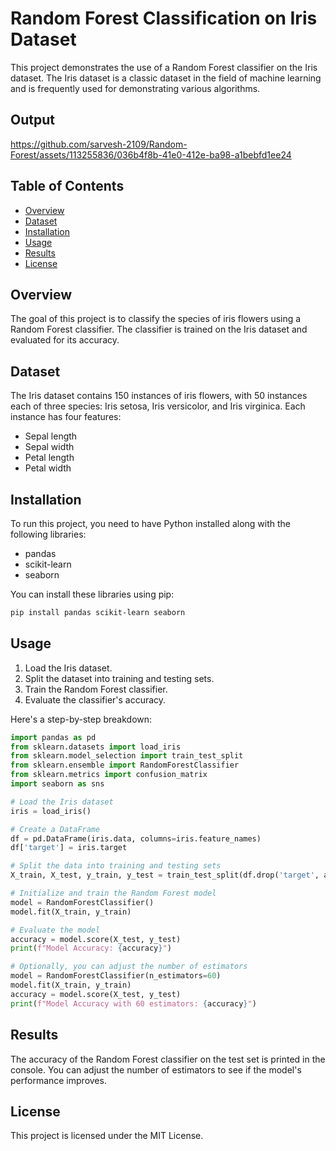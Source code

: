 # Random Forest Classification on Iris Dataset

This project demonstrates the use of a Random Forest classifier on the Iris dataset. The Iris dataset is a classic dataset in the field of machine learning and is frequently used for demonstrating various algorithms.

## Output


https://github.com/sarvesh-2109/Random-Forest/assets/113255836/036b4f8b-41e0-412e-ba98-a1bebfd1ee24




## Table of Contents
- [Overview](#overview)
- [Dataset](#dataset)
- [Installation](#installation)
- [Usage](#usage)
- [Results](#results)
- [License](#license)

## Overview
The goal of this project is to classify the species of iris flowers using a Random Forest classifier. The classifier is trained on the Iris dataset and evaluated for its accuracy.

## Dataset
The Iris dataset contains 150 instances of iris flowers, with 50 instances each of three species: Iris setosa, Iris versicolor, and Iris virginica. Each instance has four features:
- Sepal length
- Sepal width
- Petal length
- Petal width

## Installation
To run this project, you need to have Python installed along with the following libraries:
- pandas
- scikit-learn
- seaborn

You can install these libraries using pip:
```bash
pip install pandas scikit-learn seaborn
```

## Usage
1. Load the Iris dataset.
2. Split the dataset into training and testing sets.
3. Train the Random Forest classifier.
4. Evaluate the classifier's accuracy.

Here's a step-by-step breakdown:

```python
import pandas as pd
from sklearn.datasets import load_iris
from sklearn.model_selection import train_test_split
from sklearn.ensemble import RandomForestClassifier
from sklearn.metrics import confusion_matrix
import seaborn as sns

# Load the Iris dataset
iris = load_iris()

# Create a DataFrame
df = pd.DataFrame(iris.data, columns=iris.feature_names)
df['target'] = iris.target

# Split the data into training and testing sets
X_train, X_test, y_train, y_test = train_test_split(df.drop('target', axis='columns'), iris.target, test_size=0.2)

# Initialize and train the Random Forest model
model = RandomForestClassifier()
model.fit(X_train, y_train)

# Evaluate the model
accuracy = model.score(X_test, y_test)
print(f"Model Accuracy: {accuracy}")

# Optionally, you can adjust the number of estimators
model = RandomForestClassifier(n_estimators=60)
model.fit(X_train, y_train)
accuracy = model.score(X_test, y_test)
print(f"Model Accuracy with 60 estimators: {accuracy}")
```

## Results
The accuracy of the Random Forest classifier on the test set is printed in the console. You can adjust the number of estimators to see if the model's performance improves.

## License
This project is licensed under the MIT License.

